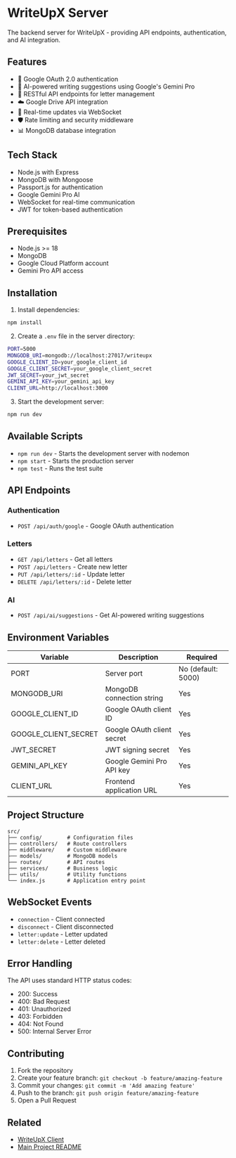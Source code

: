 # WriteUpX Server

The backend server for WriteUpX - providing API endpoints, authentication, and AI integration.

## Features

- 🔐 Google OAuth 2.0 authentication
- 🤖 AI-powered writing suggestions using Google's Gemini Pro
- 📝 RESTful API endpoints for letter management
- ☁️ Google Drive API integration
- 🔄 Real-time updates via WebSocket
- 🛡️ Rate limiting and security middleware
- 📊 MongoDB database integration

## Tech Stack

- Node.js with Express
- MongoDB with Mongoose
- Passport.js for authentication
- Google Gemini Pro AI
- WebSocket for real-time communication
- JWT for token-based authentication

## Prerequisites

- Node.js >= 18
- MongoDB
- Google Cloud Platform account
- Gemini Pro API access

## Installation

1. Install dependencies:
```bash
npm install
```

2. Create a `.env` file in the server directory:
```bash
PORT=5000
MONGODB_URI=mongodb://localhost:27017/writeupx
GOOGLE_CLIENT_ID=your_google_client_id
GOOGLE_CLIENT_SECRET=your_google_client_secret
JWT_SECRET=your_jwt_secret
GEMINI_API_KEY=your_gemini_api_key
CLIENT_URL=http://localhost:3000
```

3. Start the development server:
```bash
npm run dev
```

## Available Scripts

- `npm run dev` - Starts the development server with nodemon
- `npm start` - Starts the production server
- `npm test` - Runs the test suite

## API Endpoints

### Authentication
- `POST /api/auth/google` - Google OAuth authentication

### Letters
- `GET /api/letters` - Get all letters
- `POST /api/letters` - Create new letter
- `PUT /api/letters/:id` - Update letter
- `DELETE /api/letters/:id` - Delete letter

### AI
- `POST /api/ai/suggestions` - Get AI-powered writing suggestions

## Environment Variables

| Variable | Description | Required |
|----------|-------------|----------|
| PORT | Server port | No (default: 5000) |
| MONGODB_URI | MongoDB connection string | Yes |
| GOOGLE_CLIENT_ID | Google OAuth client ID | Yes |
| GOOGLE_CLIENT_SECRET | Google OAuth client secret | Yes |
| JWT_SECRET | JWT signing secret | Yes |
| GEMINI_API_KEY | Google Gemini Pro API key | Yes |
| CLIENT_URL | Frontend application URL | Yes |

## Project Structure

```
src/
├── config/        # Configuration files
├── controllers/   # Route controllers
├── middleware/    # Custom middleware
├── models/        # MongoDB models
├── routes/        # API routes
├── services/      # Business logic
├── utils/         # Utility functions
└── index.js       # Application entry point
```

## WebSocket Events

- `connection` - Client connected
- `disconnect` - Client disconnected
- `letter:update` - Letter updated
- `letter:delete` - Letter deleted

## Error Handling

The API uses standard HTTP status codes:
- 200: Success
- 400: Bad Request
- 401: Unauthorized
- 403: Forbidden
- 404: Not Found
- 500: Internal Server Error

## Contributing

1. Fork the repository
2. Create your feature branch: `git checkout -b feature/amazing-feature`
3. Commit your changes: `git commit -m 'Add amazing feature'`
4. Push to the branch: `git push origin feature/amazing-feature`
5. Open a Pull Request

## Related

- [WriteUpX Client](../client/README.md)
- [Main Project README](../README.md)